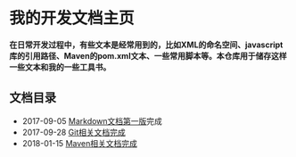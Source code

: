 # 我的开发文档主页


**在日常开发过程中，有些文本是经常用到的，比如XML的命名空间、javascript库的引用路径、Maven的pom.xml文本、一些常用脚本等。本仓库用于储存这样一些文本和我的一些工具书。**

## 文档目录

* 2017-09-05 [Markdown文档第一版](markdown/user_guide.md)完成
* 2017-09-28 [Git相关文档完成](git)
* 2018-01-15 [Maven相关文档完成](maven/maven.md)

